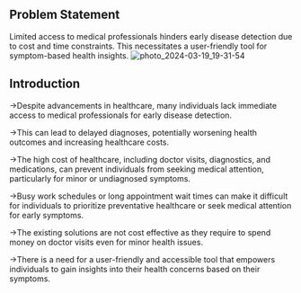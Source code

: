## Problem Statement
Limited access to medical professionals hinders early disease detection due to cost and time constraints. This necessitates a user-friendly tool for symptom-based health insights.
![photo_2024-03-19_19-31-54](https://github.com/CHIHNITA-REDDY-B/Xplor_Hackathon2k24_KLH_Project/assets/110008913/979b892d-e3b3-44c2-9108-a26f723638f2)

## Introduction
->Despite advancements in healthcare, many individuals lack immediate access to medical professionals for early disease detection. 

->This can lead to delayed diagnoses, potentially worsening health outcomes and increasing healthcare costs.

->The high cost of healthcare, including doctor visits, diagnostics, and medications, can prevent individuals from seeking medical attention, particularly for minor or undiagnosed symptoms.

->Busy work schedules or long appointment wait times can make it difficult for individuals to prioritize preventative healthcare or seek medical attention for early symptoms.

->The existing solutions are not cost effective as they require to spend money on doctor visits even for minor health issues.

->There is a need for a user-friendly and accessible tool that empowers individuals to gain insights into their health concerns based on their symptoms.


